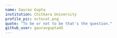 ```yaml
---
name: Gaurav Gupta
institution: Chitkara University
profile_pic: octocat.png
quote: "To be or not to be that's the question."
github_user: gauravgupta45
---
```

